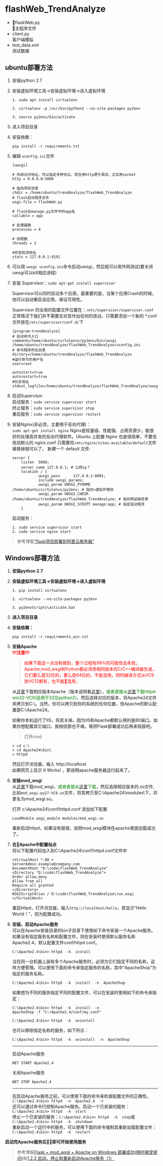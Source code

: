 # flashWeb_TrendAnalyze
- flaskWeb.py  
   主程序文件
- client.py  
    客户端模拟
- test_data.xml  
    测试数据
## ubuntu部署方法
1. 安装python 2.7
2. 安装虚拟环境工具->安装虚拟环境->进入虚拟环境  
    ```
    1. sudo apt install virtualenv  
      
    2. virtualenv -p /usr/bin/python2 --no-site-packages py2env  
      
    3. source py2env/bin/activate
    ```
3. 进入项目目录
4. 安装依赖：
    ```
    pip install -r requirements.txt
    ```
5. 编辑 ```uconfig.ini```文件
    ```
    [uwsgi]

    # 外部访问地址，可以指定多种协议，现在用http便于调试，之后用socket
    http = 0.0.0.0:5000
      
    # 指向项目目录
    chdir = /home/ubuntu/trendAnalyze/flashWeb_TrendAnalyze
    # flask启动程序文件
    wsgi-file = flaskWeb.py
     
    # flask在manage.py文件中的app名
    callable = app
     
    # 处理器数
    processes = 4
     
    # 线程数
    threads = 2
     
    #状态检测地址
    stats = 127.0.0.1:9191
    ```
6. 可以用 ```uwsgi uconfig.ini```命令启动uwsgi，然后就可以用外网测试(要关闭uwsgi可以kill相应进程)
7. 安装 Supervisor：```sudo apt-get install supervisor```
 
    Supervisor可以同时启动多个应用，最重要的是，当某个应用Crash的时候，他可以自动重启该应用，保证可用性。  
    
    Supervisor 的全局的配置文件位置在：```/etc/supervisor/supervisor.conf ```
    正常情况下我们并不需要去对其作出任何的改动，只需要添加一个新的 *.conf 文件放在```/etc/supervisor/conf.d/```下
    ```
    [program:trendAnalyze]
    # 启动命令入口
    command=/home/ubuntu/virtulenvs/py2env/bin/uwsgi /home/ubuntu/trendAnalyze/flashWeb_TrendAnalyze/uconfig.ini
    # 命令程序所在目录
    dictory=/home/ubuntu/trendAnalyze/flashWeb_TrendAnalyze
    #运行命令的用户名
    user=root
      
    autostart=true
    autorestart=true
    #日志地址
    stdout_logfile=/home/ubuntu/trendAnalyze/flashWeb_TrendAnalyze/uwsgi_supervisor.log

    ```
8. 启动Supervisor  
    启动服务：```sudo service supervisor start```  
    终止服务：```sudo service supervisor stop```  
    重启服务：```sudo service supervisor restart```  
9. 安装Nginx(非必须，主要用于反向代理)：  
    ```sudo apt-get install nginx```
    Nginx是轻量级、性能强、占用资源少，能很好的处理高并发的反向代理软件。Ubuntu 上配置 Nginx 也是很简单，不要去改动默认的 nginx.conf 只需要将```/etc/nginx/sites-available/default```文件替换掉就可以了。 
    新建一个 default 文件:
    ```
    server {
        listen  5000;
        server_name 127.0.0.1; # 公网ip？
        location / {
                uwsgi_pass      127.0.0.1:8001;
                include uwsgi_params;
                uwsgi_param UWSGI_PYHOME /home/ubuntu/virtulenvs/py2env; # 指向>虚拟环境目
                uwsgi_param UWSGI_CHDIR  /home/ubuntu/trendAnalyze/flashWeb_TrendAnalyze; # 指向网站根目录
                uwsgi_param UWSGI_SCRIPT manage:app; # 指定启动程序
        }
    ```
    启动服务：
    ```
    1. sudo service supervisor start
    2. sudo service nginx start
    ```
> 参考博客[“flask项目部署到阿里云服务器”](https://blog.csdn.net/qq_16293649/article/details/78601569)
 ## Windows部署方法
1. **安装python 2.7**
2. **安装虚拟环境工具->安装虚拟环境->进入虚拟环境**  
    ```
    1. pip install virtualenv  
      
    2. virtualenv --no-site-packages py2env  
      
    3. py2envScripts\acticate.bat
    ```
3. **进入项目目录**
4. **安装依赖：**
    ```
    pip install -r requirements_win.txt
    ```
5. **安装Apache**  
    <font color=red>**!!!注意!!!**  
    > 如果下面这一点没有做到，整个过程有99%的可能性会失败。  
    Apache,mod_wsgi和Python都必须用相同版本的C/C++编译器生成，它们要么是32位的，要么是64位的，不能混用，同时编译方式从VC9到VC12都有，也不能混用。  </font>

    从[这里](http://www.apachelounge.com/download/ )下载相应版本Apache（版本说明看[这里](https://github.com/GrahamDumpleton/mod_wsgi/blob/master/win32/README.rst)），<font color=green>或者直接从[这里](https://zh.osdn.net/projects/sfnet_appmm/downloads/httpd-2.4.6-win32-VC9.zip/)下载httpd-win32-VC9(适用于32位python2)</font>，然后选择对应的版本，将Apache24文件夹拷贝到C:\。当然，你可以拷贝到你的系统的任何位置，但Apache的默认配置是C:\Apache24。  
    
    如果你本机运行了IIS，将其关掉。因为IIS和Apache都默认用的是80端口。如果你想配置其它端口，我相信那也不难。等把Flask部署成功后再来捣鼓吧。  
    >打开cmd  
    ```
    > cd c:\  
    > cd Apache24\bin\
    > httpd
    ```

    然后打开浏览器，输入 http://localhost  
    如果网页上显示 It Works! ，那说明apache服务器运行起来了。
6. **安装mod_wsgi**  
    从[这里](https://code.google.com/p/modwsgi/downloads/detail?name=mod_wsgi-win32-ap22py27-3.3.so)下载mod_wsgi，<font color=green>或者直接从[这里](https://github.com/GrahamDumpleton/mod_wsgi/releases/tag/4.4.12)下载</font>，然后选择相应版本的.so文件,比如```mod_wsgi-py27-VC9.so```文件，将其拷贝至C:\Apache24\modules\下，并更名为mod_wsgi.so。

    打开 c:\Apache24\conf\httpd.conf 添加如下配置  
    ```
    LoadModule wsgi_module modules/mod_wsgi.so
    ```

    重新启动httpd，如果没有报错，说明mod_wsgi模块在apache里面加载成功了。
7. **在Apache中配置站点**  
    将以下配置代码加入到C:\Apache24\conf\httpd.conf文件中
    ```
    <VirtualHost *:80 >
    ServerAdmin example@company.com
    DocumentRoot "D:\code\flashWeb_TrendAnalyze" 
    <Directory "D:\code\flashWeb_TrendAnalyze">
    Order allow,deny
    Allow from all 
    Require all granted
    </Directory>
    WSGIScriptAlias / D:\code\flashWeb_TrendAnalyze\run.wsgi
    </VirtualHost>
    ```

    重启httpd，打开浏览器，输入```http://localhost/hello```，若显示“Hello World！”，则为配置成功。
8. **安装、启动Apache服务**  
    可以在Apache安装目录的bin子目录下使用如下命令安装一个Apache服务。如果没有指定服务名称和配置文件，则在安装时使用默认服务名称Apache2.4，默认配置文件conf/httpd.conf。  
    ```
    C:\Apache2.4\bin> httpd  -k  install 
    ```
    当在同一台机器上装有多个Apache服务时，必须为它们指定不同的名称，这样方便管理。可以使用下面的命令来指定服务的名称，其中“ApacheShop”为指定的服务名称。
    ```
    C:\Apache2.4\bin> httpd  -k  install  -n  ApacheShop 
    ```
    如果想为不同的服务指定不同的配置文件，可以在安装时使用如下的命令来指定：
    ```
    C:\Apache2.4\bin> httpd  -k  install  -n  
    ApacheShop -f "C:/Apache2.4/conf/my.conf" 
    ```
    ```
    C:\Apache2.4\bin> httpd  -k  uninstall  
    ```
    也可以移除指定名称的服务，如下所示：
    ```
    C:\Apache2.4\bin> httpd  -k  uninstall  -n  ApacheShop 
    ```
    ---  
    启动Apache服务
    ```
    NET START Apache2.4
    ```
    关闭Apache服务
    ```
    NET STOP Apache2.4
    ```
    ---  
    在启动Apache服务之前，可以使用下面的命令来检查配置文件的正确性。```C:\Apache2.4\bin> httpd  -n  Apache2.4  -t ```  
    还可以通过命令行控制Apache服务。启动一个已安装的服务：```C:\Apache2.4\bin> httpd  -k  start ```  
    停止一个已安装的服务：```C:\Apache2.4\bin> httpd  -k  stop```或  ```C:\Apache2.4\bin> httpd  -k  shutdown ```  
    重新启动一个运行中的服务，可以使用下面的命令强制其重新加载配置文件：```C:\Apache2.4\bin> httpd  -k  restart ```
    

**启动完Apache服务后即可开始使用服务**  
>参考博客[Flask + mod_wsgi + Apache on Windows 部署成功(随时接受提问)](https://blog.csdn.net/firefox1/article/details/46438769)和[1.2.2 启动、停止和重新启动Apache服务（1）](http://book.51cto.com/art/201110/298017.htm)